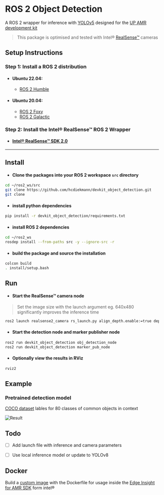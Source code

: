 # ROS 2 Object Detection 
A ROS 2 wrapper for inference with [YOLOv5](https://github.com/ultralytics/yolov5#readme) designed for the [UP AMR development kit](https://github.com/AAEONAEU-SW/uprobotic-devkits)

> This package is optimised and tested with Intel® [RealSense™](https://www.intelrealsense.com/) cameras

## Setup Instructions

### Step 1: Install a ROS 2 distribution
 - #### Ubuntu 22.04:
   - [ROS 2 Humble](https://docs.ros.org/en/humble/Installation/Ubuntu-Install-Debians.html)
 - #### Ubuntu 20.04: 
   - [ROS 2 Foxy](https://docs.ros.org/en/foxy/Installation/Ubuntu-Install-Debians.html)
   - [ROS 2 Galactic](https://docs.ros.org/en/galactic/Installation/Ubuntu-Install-Debians.html)

### Step 2: Install the Intel® RealSense™ ROS 2 Wrapper
- #### [Intel® RealSense™ SDK 2.0](https://github.com/IntelRealSense/realsense-ros)

___

## **Install**
- #### Clone the packages into your ROS 2 workspace `src`  directory
```bash
cd ~/ros2_ws/src 
git clone https://github.com/hcdiekmann/devkit_object_detection.git
git clone 
```
- #### install python dependencies
```bash
pip install -r devkit_object_detection/requirements.txt
```
- #### install ROS 2 dependencies
```bash
cd ~/ros2_ws
rosdep install --from-paths src -y --ignore-src -r
```
- #### build the package and source the installation
```bash
colcon build
. install/setup.bash
```

## **Run**
- #### Start the RealSense™ camera node
> Set the image size with the launch argument 
eg. 640x480 significantly improves the inference time

```bash
ros2 launch realsense2_camera rs_launch.py align_depth.enable:=true depth_module.profile:=640x480x30 rgb_camera.profile:=640x480x30 
```
- #### Start the detection node and marker publisher node
```bash
ros2 run devkit_object_detection obj_detection_node
ros2 run devkit_object_detection marker_pub_node
```
- #### Optionally view the results in RViz
```bash
rviz2
```


## **Example**
### Pretrained detection model
[COCO dataset](https://cocodataset.org/#home) lables for 80 classes of common objects in context

![Result](https://user-images.githubusercontent.com/13176191/215739174-1a26a478-a781-4b26-8ae7-7c00512f1279.png)

## Todo
- [ ] Add launch file with inference and camera parameters
- [ ] Use local inference model or update to YOLOv8


## **Docker**
Build a [custom image](https://www.intel.com/content/www/us/en/develop/documentation/ei4amr-2022-3-developer-guide/top/tutorials-amr/build-docker-images-from-ei-for-amr.html) with the Dockerfile  for usage inside the [Edge Insight for AMR SDK](https://www.intel.com/content/www/us/en/developer/topic-technology/edge-5g/edge-solutions/autonomous-mobile-robots/overview.html) form intel&reg;




